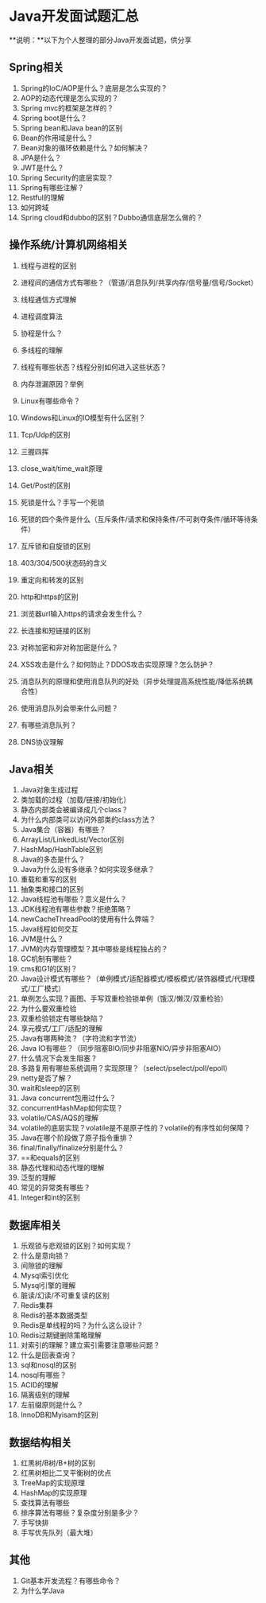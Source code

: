 # Java开发面试题汇总

**说明：**以下为个人整理的部分Java开发面试题，供分享



## Spring相关

1. Spring的IoC/AOP是什么？底层是怎么实现的？
2. AOP的动态代理是怎么实现的？
3. Spring mvc的框架是怎样的？
4. Spring boot是什么？
5. Spring bean和Java bean的区别
6. Bean的作用域是什么？
7. Bean对象的循环依赖是什么？如何解决？
8. JPA是什么？
9. JWT是什么？
10. Spring Security的底层实现？
11. Spring有哪些注解？
12. Restful的理解
13. 如何跨域
14. Spring cloud和dubbo的区别？Dubbo通信底层怎么做的？



## 操作系统/计算机网络相关

1. 线程与进程的区别

2. 进程间的通信方式有哪些？（管道/消息队列/共享内存/信号量/信号/Socket）

3. 线程通信方式理解

4. 进程调度算法

5. 协程是什么？
6. 多线程的理解
7. 线程有哪些状态？线程分别如何进入这些状态？
8. 内存泄漏原因？举例
9. Linux有哪些命令？
10. Windows和Linux的IO模型有什么区别？
11. Tcp/Udp的区别
12. 三握四挥
13. close_wait/time_wait原理
14. Get/Post的区别
15. 死锁是什么？手写一个死锁
16. 死锁的四个条件是什么（互斥条件/请求和保持条件/不可剥夺条件/循环等待条件）
17. 互斥锁和自旋锁的区别
18. 403/304/500状态码的含义
19. 重定向和转发的区别
20. http和https的区别
21. 浏览器url输入https的请求会发生什么？
22. 长连接和短链接的区别
23. 对称加密和非对称加密是什么？
24. XSS攻击是什么？如何防止？DDOS攻击实现原理？怎么防护？
25. 消息队列的原理和使用消息队列的好处（异步处理提高系统性能/降低系统耦合性）
26. 使用消息队列会带来什么问题？
27. 有哪些消息队列？
28. DNS协议理解



## Java相关

1. Java对象生成过程
2. 类加载的过程（加载/链接/初始化）
3. 静态内部类会被编译成几个class？
4. 为什么内部类可以访问外部类的class方法？
5. Java集合（容器）有哪些？
6. ArrayList/LinkedList/Vector区别
7. HashMap/HashTable区别
8. Java的多态是什么？
9. Java为什么没有多继承？如何实现多继承？
10. 重载和重写的区别
11. 抽象类和接口的区别
12. Java线程池有哪些？意义是什么？
13. JDK线程池有哪些参数？拒绝策略？
14. newCacheThreadPool的使用有什么弊端？
15. Java线程如何交互
16. JVM是什么？
17. JVM的内存管理模型？其中哪些是线程独占的？
18. GC机制有哪些？
19. cms和G1的区别？
20. Java设计模式有哪些？（单例模式/适配器模式/模板模式/装饰器模式/代理模式/工厂模式）
21. 单例怎么实现？画图、手写双重检验锁单例（饿汉/懒汉/双重检验）
22. 为什么要双重检验
23. 双重检验锁定有哪些缺陷？
24. 享元模式/工厂/适配的理解
25. Java有哪两种流？（字符流和字节流）
26. Java IO有哪些？（同步阻塞BIO/同步非阻塞NIO/异步非阻塞AIO）
27. 什么情况下会发生阻塞？
28. 多路复用有哪些系统调用？实现原理？（select/pselect/poll/epoll）
29. netty是否了解？
30. wait和sleep的区别
31. Java concurrent包用过什么？
32. concurrentHashMap如何实现？
33. volatile/CAS/AQS的理解
34. volatile的底层实现？volatile是不是原子性的？volatile的有序性如何保障？
35. Java在哪个阶段做了原子指令重排？
36. final/finally/finalize分别是什么？
37. ==和equals的区别
38. 静态代理和动态代理的理解
39. 泛型的理解
40. 常见的异常类有哪些？
41. Integer和int的区别



## 数据库相关

1. 乐观锁与悲观锁的区别？如何实现？
2. 什么是意向锁？
3. 间隙锁的理解
4. Mysql索引优化
5. Mysql引擎的理解
6. 脏读/幻读/不可重复读的区别
7. Redis集群
8. Redis的基本数据类型
9. Redis是单线程的吗？为什么这么设计？
10. Redis过期键删除策略理解
11. 对索引的理解？建立索引需要注意哪些问题？
12. 什么是回表查询？
13. sql和nosql的区别
14. nosql有哪些？
15. ACID的理解
16. 隔离级别的理解
17. 左前缀原则是什么？
18. InnoDB和Myisam的区别



## 数据结构相关

1. 红黑树/B树/B+树的区别
2. 红黑树相比二叉平衡树的优点
3. TreeMap的实现原理
4. HashMap的实现原理
5. 查找算法有哪些
6. 排序算法有哪些？复杂度分别是多少？
7. 手写快排
8. 手写优先队列（最大堆）



## 其他

1. Git基本开发流程？有哪些命令？
2. 为什么学Java